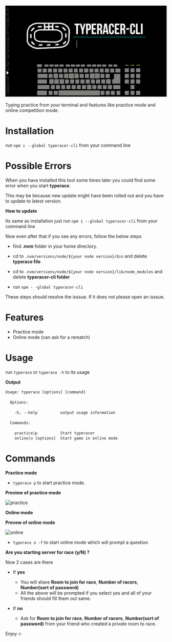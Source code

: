 <p align="center">
  <img src="https://raw.githubusercontent.com/p-society/artwork/master/gifs/typeracer.gif" />
</p>


Typing practice from your terminal and features like practice mode and online competition mode.

# Installation

run `npm i --global typeracer-cli` from your command line

# Possible Errors

When you have installed this tool some times later you could find some error when you start **typerace**.

This may be because new update might have been rolled out and you have to update to latest version.

**How to update**

Its same as installation just run `npm i --global typeracer-cli` from your command line

Now even after that if you see any errors, follow the below steps

- find **.nvm** folder in your home directory.

-  cd to `.nvm/versions/node/${your node version}/bin` and delete **typerace file**
-  cd to `.nvm/versions/node/${your node version}/lib/node_modules` and delete **typeracer-cli folder**
- run `npm - -global typeracer-cli`

These steps should resolve the isssue. If it does not please open an isssue.

# Features

- Practice mode
- Online mode (can ask for a rematch)

# Usage

run `typerace` or `typerace -h` to its usage

**Output**

```
Usage: typerace [options] [command]

  Options:

    -h, --help          output usage information

  Commands:

    practice|p          Start typeracer
    online|o [options]  Start game in online mode
```

# Commands

**Practice mode**

- `typerace p` to start practice mode.

**Preview of practice mode**

![practice](https://user-images.githubusercontent.com/4240489/39816659-7e4ad204-53b9-11e8-94be-5347c9bfa2c4.gif)


**Online mode**

**Prevew of online mode**

![online](https://user-images.githubusercontent.com/24803604/39809147-a13edd98-539e-11e8-9dbd-6cd3ee8a2961.gif)


 - `typerace o -f` to start online mode which will prompt a question

**Are you starting server for race (y/N) ?**

Now 2 cases are there

- If **yes**
  - You will share **Room to join for race**, **Number of racers**, **Number(sort of password)**
  - All the above will be prompted if you select yes and all of your friends should fill them out same.

- If **no**  
  - Ask for **Room to join for race**, **Number of racers**, **Number(sort of password)** from your friend who created a private room to race.

Enjoy :fire:
